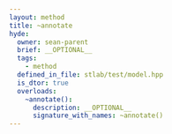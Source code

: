 ```yaml
---
layout: method
title: ~annotate
hyde:
  owner: sean-parent
  brief: __OPTIONAL__
  tags:
    - method
  defined_in_file: stlab/test/model.hpp
  is_dtor: true
  overloads:
    ~annotate():
      description: __OPTIONAL__
      signature_with_names: ~annotate()
---
```

